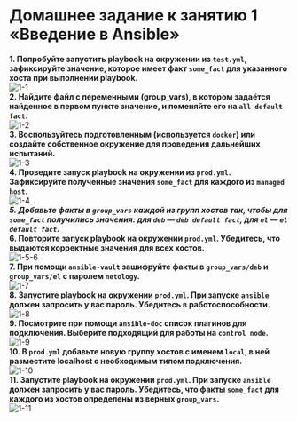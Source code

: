 # Домашнее задание к занятию 1 «Введение в Ansible»<br/>

**1. Попробуйте запустить playbook на окружении из `test.yml`, зафиксируйте значение, которое имеет факт `some_fact` для указанного хоста при выполнении playbook.**<br/>
![1-1](https://github.com/Plakhoff/devops-netology/assets/110332753/9989bbd9-fb2a-4f95-98c2-5a4a3825d3f3)<br/>
**2. Найдите файл с переменными (group_vars), в котором задаётся найденное в первом пункте значение, и поменяйте его на `all default fact`.**<br/>
![1-2](https://github.com/Plakhoff/devops-netology/assets/110332753/8cedb752-b01d-40ad-afdf-bd8fa0967fc9)<br/>
**3. Воспользуйтесь подготовленным (используется `docker`) или создайте собственное окружение для проведения дальнейших испытаний.**<br/>
![1-3](https://github.com/Plakhoff/devops-netology/assets/110332753/90e7b085-62ea-4087-a37c-a971143d8709)<br/>
**4. Проведите запуск playbook на окружении из `prod.yml`. Зафиксируйте полученные значения `some_fact` для каждого из `managed host`.**<br/>
![1-4](https://github.com/Plakhoff/devops-netology/assets/110332753/45efb958-f3ae-4798-8f9c-469ad691cb92)<br/>
_**5. Добавьте факты в `group_vars` каждой из групп хостов так, чтобы для `some_fact` получились значения: для `deb` — `deb default fact`, для `el` — `el default fact`.**_<br/>
**6.  Повторите запуск playbook на окружении `prod.yml`. Убедитесь, что выдаются корректные значения для всех хостов.**<br/>
![1-5-6](https://github.com/Plakhoff/devops-netology/assets/110332753/9169ea54-8253-4aaf-948c-07cc14a82099)<br/>
**7. При помощи `ansible-vault` зашифруйте факты в `group_vars/deb` и `group_vars/el` с паролем `netology`.**<br/>
![1-7](https://github.com/Plakhoff/devops-netology/assets/110332753/aee4af04-7835-47cd-9457-a2a4ffa60a34)<br/>
**8. Запустите playbook на окружении `prod.yml`. При запуске `ansible` должен запросить у вас пароль. Убедитесь в работоспособности.**<br/>
![1-8](https://github.com/Plakhoff/devops-netology/assets/110332753/beb3fd88-d9bb-4c74-af0a-df31b75f5be0)<br/>
**9. Посмотрите при помощи `ansible-doc` список плагинов для подключения. Выберите подходящий для работы на `control node`.**<br/>
![1-9](https://github.com/Plakhoff/devops-netology/assets/110332753/38737d66-8711-435d-8c01-347d8f52382b)<br/>
**10. В `prod.yml` добавьте новую группу хостов с именем  `local`, в ней разместите localhost с необходимым типом подключения.**<br/>
![1-10](https://github.com/Plakhoff/devops-netology/assets/110332753/9ae691ec-4c56-4dca-98ef-47284e111607)<br/>
**11. Запустите playbook на окружении `prod.yml`. При запуске `ansible` должен запросить у вас пароль. Убедитесь, что факты `some_fact` для каждого из хостов определены из верных `group_vars`.**<br/>
![1-11](https://github.com/Plakhoff/devops-netology/assets/110332753/ac58d054-f0ab-4ab9-ae50-620d1113f7b5)<br/>
